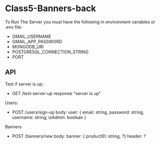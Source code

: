 # Class5-Banners-back

To Run The Server you must have the following in environment variables or .env file:

* GMAIL_USERNAME
* GMAIL_APP_PASSWORD
* MONGODB_URI
* POSTGRESQL_CONNECTION_STRING
* PORT

## API

Test if server is up:

* GET /test-server-up
  response "server is up"

Users:

* POST /users/sign-up
  body: user: { email: string, password: string, username: string, isAdmin: boolean }

Banners

* POST /banners/new
  body: banner: { productID: string,  ?}
  header: ?
